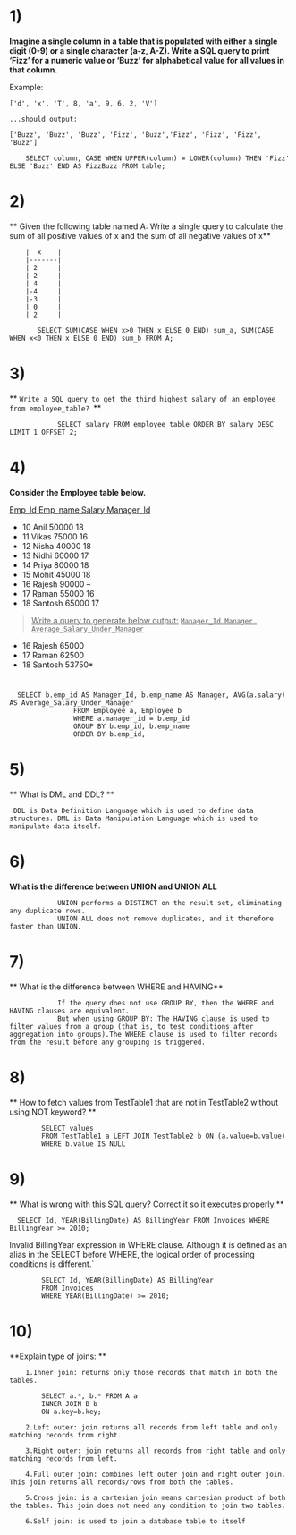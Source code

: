 #  1)

 **Imagine a single column in a table that is populated with either a single digit (0-9) or a single character (a-z, A-Z). 
   Write a SQL query to print ‘Fizz’ for a numeric value or ‘Buzz’ for
alphabetical value for all values in that column.**


Example:

`['d', 'x', 'T', 8, 'a', 9, 6, 2, 'V']`

`...should output:`

`['Buzz', 'Buzz', 'Buzz', 'Fizz', 'Buzz','Fizz', 'Fizz', 'Fizz', 'Buzz']`


        SELECT column, CASE WHEN UPPER(column) = LOWER(column) THEN 'Fizz' ELSE 'Buzz' END AS FizzBuzz FROM table;      


# 2) 


** Given the following table named A:
Write a single query to calculate the sum of all positive values of x and the sum of all negative
values of x**

        |  x    |
        |-------|
        | 2     |
        |-2     |
        | 4     |
        |-4     |
        |-3     |
        | 0     |
        | 2     |
    


`       SELECT SUM(CASE WHEN x>0 THEN x ELSE 0 END) sum_a, SUM(CASE WHEN x<0 THEN x ELSE 0 END) sum_b
            FROM A;`

# 3)


**
   `Write a SQL query to get the third highest salary of an employee from employee_table?
`**


    
                SELECT salary FROM employee_table ORDER BY salary DESC LIMIT 1 OFFSET 2;





# 4)



**Consider the Employee table below.**


<u>Emp_Id Emp_name Salary Manager_Id</u>

* 10 Anil 50000 18
* 11 Vikas 75000 16
* 12 Nisha 40000 18
* 13 Nidhi 60000 17
* 14 Priya 80000 18
* 15 Mohit 45000 18
* 16 Rajesh 90000 –
* 17 Raman 55000 16
* 18 Santosh 65000 17


><u> Write a query to generate below output:</u>
<u>`Manager_Id Manager Average_Salary_Under_Manager`</u>

* 16 Rajesh 65000
* 17 Raman 62500
* 18 Santosh 53750*

# 

              

      SELECT b.emp_id AS Manager_Id, b.emp_name AS Manager, AVG(a.salary) AS Average_Salary_Under_Manager
                    FROM Employee a, Employee b
                    WHERE a.manager_id = b.emp_id
                    GROUP BY b.emp_id, b.emp_name
                    ORDER BY b.emp_id,





# 5)
** What is DML and DDL?
**
              
 ` DDL is Data Definition Language which is used to define data structures.
                DML is Data Manipulation Language which is used to manipulate data itself.`
                
                


# 6)

 **What is the difference between UNION and UNION ALL**

    
                UNION performs a DISTINCT on the result set, eliminating any duplicate rows.
                UNION ALL does not remove duplicates, and it therefore faster than UNION.



# 7)

** What is the difference between WHERE and HAVING**

> 
                If the query does not use GROUP BY, then the WHERE and HAVING clauses are equivalent.
                But when using GROUP BY: The HAVING clause is used to filter values from a group (that is, to test conditions after aggregation into groups).The WHERE clause is used to filter records from the result before any grouping is triggered.




#  8)
** How to fetch values from TestTable1 that are not in TestTable2 without using NOT keyword?
**    

            SELECT values
            FROM TestTable1 a LEFT JOIN TestTable2 b ON (a.value=b.value)
            WHERE b.value IS NULL


# 9)
** What is wrong with this SQL query? Correct it so it executes properly.**


`   SELECT Id, YEAR(BillingDate) AS BillingYear
    FROM Invoices
    WHERE BillingYear >= 2010;
`
    

Invalid BillingYear expression in WHERE clause. Although it is defined as an alias in the SELECT before WHERE, the logical order of processing conditions is different.`


            SELECT Id, YEAR(BillingDate) AS BillingYear
            FROM Invoices
            WHERE YEAR(BillingDate) >= 2010;

# 10)

**Explain type of joins:
**
           
        1.Inner join: returns only those records that match in both the tables.

            SELECT a.*, b.* FROM A a
            INNER JOIN B b
            ON a.key=b.key;

        2.Left outer: join returns all records from left table and only matching records from right.

        3.Right outer: join returns all records from right table and only matching records from left.

        4.Full outer join: combines left outer join and right outer join. This join returns all records/rows from both the tables.

        5.Cross join: is a cartesian join means cartesian product of both the tables. This join does not need any condition to join two tables.

        6.Self join: is used to join a database table to itself

    
